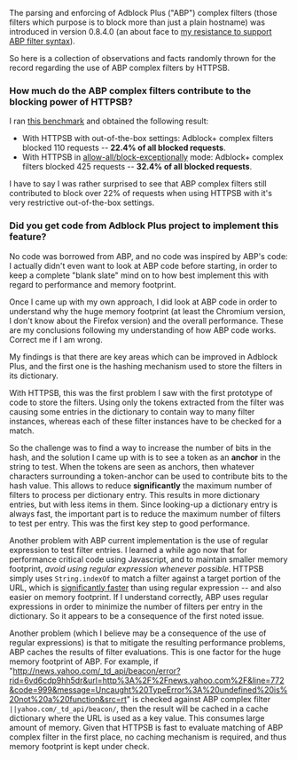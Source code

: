 The parsing and enforcing of Adblock Plus ("ABP") complex filters (those filters which purpose is to block more than just a plain hostname) was introduced in version 0.8.4.0 (an about face to [my resistance to support ABP filter syntax](/gorhill/httpswitchboard/issues/149#issuecomment-32471021)).

So here is a collection of observations and facts randomly thrown for the record regarding the use of ABP complex filters by HTTPSB.

### How much do the ABP complex filters contribute to the blocking power of HTTPSB?

I ran [this benchmark](/gorhill/httpswitchboard/wiki/Comparative-benchmarks-against-widely-used-blockers:-Top-15-Most-Popular-News-Websites) and obtained the following result:

- With HTTPSB with out-of-the-box settings: Adblock+ complex filters blocked 110 requests -- **22.4% of all blocked requests**.
- With HTTPSB in [allow-all/block-exceptionally](/gorhill/httpswitchboard/wiki/How-to-use-HTTP-Switchboard:-Two-opposing-views#wiki-the-allow-allblock-exceptionally-approach) mode: Adblock+ complex filters blocked 425 requests -- **32.4% of all blocked requests**.

I have to say I was rather surprised to see that ABP complex filters still contributed to block over 22% of requests when using HTTPSB with it's very restrictive out-of-the-box settings.

### Did you get code from Adblock Plus project to implement this feature?

No code was borrowed from ABP, and no code was inspired by ABP's code: I actually didn't even want to look at ABP code before starting, in order to keep a complete "blank slate" mind on to how best implement this with regard to performance and memory footprint.

Once I came up with my own approach, I did look at ABP code in order to understand why the huge memory footprint (at least the Chromium version, I don't know about the Firefox version) and the overall performance.  These are my conclusions following my understanding of how ABP code works. Correct me if I am wrong.

My findings is that there are key areas which can be improved in Adblock Plus, and the first one is the hashing mechanism used to store the filters in its dictionary.

With HTTPSB, this was the first problem I saw with the first prototype of code to store the filters. Using only the tokens extracted from the filter was causing some entries in the dictionary to contain way to many filter instances, whereas each of these filter instances have to be checked for a match.

So the challenge was to find a way to increase the number of bits in the hash, and the solution I came up with is to see a token as an **anchor** in the string to test. When the tokens are seen as anchors, then whatever characters surrounding a token-anchor can be used to contribute bits to the hash value. This allows to reduce **significantly** the maximum number of filters to process per dictionary entry. This results in more dictionary entries, but with less items in them. Since looking-up a dictionary entry is always fast, the important part is to reduce the maximum number of filters to test per entry. This was the first key step to good performance.

Another problem with ABP current implementation is the use of regular expression to test filter entries. I learned a while ago now that for performance critical code using Javascript, and to maintain smaller memory footprint, *avoid using regular expression whenever possible*. HTTPSB simply uses `String.indexOf` to match a filter against a target portion of the URL, which is [significantly faster](http://jsperf.com/regexp-vs-indexof) than using regular expression -- and also easier on memory footprint. If I understand correctly, ABP uses regular expressions in order to minimize the number of filters per entry in the dictionary. So it appears to be a consequence of the first noted issue.

Another problem (which I believe may be a consequence of the use of regular expressions) is that to mitigate the resulting performance problems, ABP caches the results of filter evaluations. This is one factor for the huge memory footprint of ABP. For example, if "http://news.yahoo.com/_td_api/beacon/error?rid=6vd6cdp9hh5dr&url=http%3A%2F%2Fnews.yahoo.com%2F&line=772&code=999&message=Uncaught%20TypeError%3A%20undefined%20is%20not%20a%20function&src=rt" is checked against ABP complex filter `||yahoo.com/_td_api/beacon/`, then the result will be cached in a cache dictionary where the URL is used as a key value. This consumes large amount of memory. Given that HTTPSB is fast to evaluate matching of ABP complex filter in the first place, no caching mechanism is required, and thus memory footprint is kept under check.